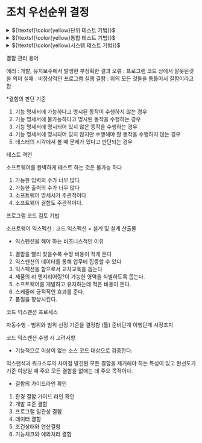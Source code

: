 # 조치 우선순위 결정

<details>

<summary>${\textsf{\color{yellow}단위 테스트 기법}}$</summary>
 
소프트웨어 테스트 기법 | 단위 테스트 기법
---

1. JUnit을 활용한 테스트
2. Mock테스트: 응답 결과를 미리 정의해놓고 하는 테스트

</details>

<details>

<summary> ${\textsf{\color{yellow}통합 테스트 기법}}$</summary>
 
소프트웨어 테스트 기법 | 통합 테스트 기법
---

단위 시스템 간의 연계성 및 기능 요구사항, 하드웨어와 소프트웨어 구성 요소 간의 상호작용을 테스트 

</details>

<details>

<summary> ${\textsf{\color{yellow}시스템 테스트 기법}}$ </summary>
 
소프트웨어 테스트 기법 | 시스템 테스트 기법
---

1. 부하 및 성능 테스트
 
    동시 이용자 수: TPS(초당 처리량)*(응답시간+대기시간)
    엑티브 이용자: TPS*응답시간 
    처리량: 단위 시간당 처리하는 건수, 단위 시간당 요청 건수와 단위 시간당 처리 건수로 구분되어 표현한다.
    대기시간: 응답을 받은 직후 다음 명령 또는 호출할 때까지 사용자가 대기하는 시간

2. 장애 복구 테스트 

    웹 서버 장애 : 동작중인 웹 서버를 죽인다.
    웹 애플리케이션 장애 : 실행중인 인스턴스를 한개를 멈춘다.
    데이터베이스 장애 : DB서비스를 강제로 죽인다.

3. 보안 테스트

    최신 기술 트렌드

</details>

결함 관리 용어 

에러 : 개발, 유지보수에서 발생한 부정확한 결과
오류 : 프로그램 코드 상에서 잘못된것을 의미
실패 : 비정상적인 프로그램 실행
결함 : 위의 모든 것들을 통틀어서 결함이라고 함

*결함의 판단 기준 

1. 기능 명세서에 가능하다고 명시된 동작이 수행하지 않는 경우
2. 기능 명세서에 불가능하다고 명시된 동작을 수행하는 경우
3. 기능 명세서에 명시되어 있지 않은 동작을 수행하는 경우
4. 기능 명세서에 명시되어 있지 않지만 수행해야 할 동작을 수행하지 않는 경우
5. 테스터의 시각에서 볼 때 문제가 있다고 판단되는 경우

테스트 격언 

소프트웨어를 완벽하게 테스트 하는 것은 불가능 하다

1. 가능한 입력의 수가 너무 많다
2. 가능한 출력의 수가 너무 많다
3. 소프트웨어 명세서가 주관적이다
4. 소프트웨어 결함도 주관적이다.


프로그램 코드 검토 기법

소프트웨어 익스펙션 :
코드 익스펙션 + 설계 및 설계 산출물

* 익스펜션을 해야 하는 비즈니스적인 이유

1. 결함을 빨리 찾을수록 수정 비용이 적게 든다
2. 익스펜션의 데이터를 통해 업무에 집중할 수 있다
3. 익스펙션을 함으로서 교차교육을 돕는다
4. 제품의 리 앤지리어링?이 가능한 영역을 식별하도록 돕는다.
5. 소프트웨어를 개발하고 유지하는데 적은 비용이 든다.
6. 스케쥴에 긍적적인 효과를 준다.
7. 품질을 향상시킨다.


코드 익스펜션 프로세스

자동수행 - 범위와 범위 선정 기준을 결정함 (툴)
준비단계
이행단계
시정조치


코드 익스펜션 수행 시 고려사항

- 기능적으로 이상이 없는 소스 코드 대상으로 검증한다.


익스팬셕과 워크스루의 차이점
발견된 모든 결함을 제거해야 하는 특성이 있고 완선도가 기준 이상일 때 주요 모든 결함을 없애는 데 주요 목적이다.

* 결함의 가이드라인 확인

1. 환경 결함 가이드 라인 확인
2. 개발 표준 결함
3. 프로그램 일관성 결함
4. 데이터 결함
5. 조건상태와 연산결함
6. 기능체크와 예외처리 결함
